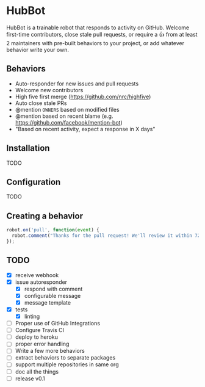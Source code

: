 # HubBot

HubBot is a trainable robot that responds to activity on GitHub. Welcome first-time contributors, close stale pull requests, or require a :+1: from at least 2 maintainers with pre-built behaviors to your project, or add whatever behavior write your own.

## Behaviors

- Auto-responder for new issues and pull requests
- Welcome new contributors
- High five first merge (https://github.com/nrc/highfive)
- Auto close stale PRs
- @mention `OWNERS` based on modified files
- @mention based on recent blame (e.g. https://github.com/facebook/mention-bot)
- "Based on recent activity, expect a response in X days"

## Installation

TODO

## Configuration

TODO

## Creating a behavior

```javascript
robot.on('pull', function(event) {
  robot.comment("Thanks for the pull request! We'll review it within 72 hours!");
});
```

## TODO

- [x] receive webhook
- [x] issue autoresponder
  - [x] respond with comment
  - [x] configurable message
  - [x] message template
- [x] tests
  - [x] linting
- [ ] Proper use of GitHub Integrations
- [ ] Configure Travis CI
- [ ] deploy to heroku
- [ ] proper error handling
- [ ] Write a few more behaviors
- [ ] extract behaviors to separate packages
- [ ] support multiple repositories in same org
- [ ] doc all the things
- [ ] release v0.1
